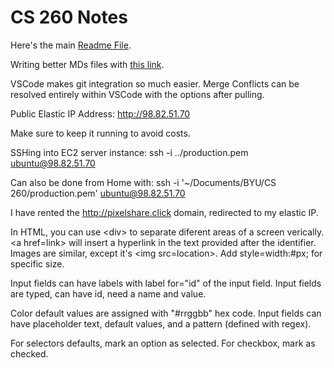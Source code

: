 # CS 260 Notes

Here's the main [Readme File](https://github.com/TheDavSmasher/startup/blob/main/README.md).

Writing better MDs files with [this link](https://docs.github.com/en/get-started/writing-on-github/getting-started-with-writing-and-formatting-on-github/basic-writing-and-formatting-syntax).

VSCode makes git integration so much easier.
Merge Conflicts can be resolved entirely within VSCode with the options after pulling.

Public Elastic IP Address: <http://98.82.51.70>

Make sure to keep it running to avoid costs.

SSHing into EC2 server instance: ssh -i ../production.pem ubuntu@98.82.51.70

Can also be done from Home with: ssh -i '~/Documents/BYU/CS 260/production.pem' ubuntu@98.82.51.70

I have rented the <http://pixelshare.click> domain, redirected to my elastic IP.

In HTML, you can use \<div\> to separate diferent areas of a screen verically. \<a href=link\> will insert a hyperlink in the text provided after the identifier. Images are similar, except it's \<img src=location\>. Add style=width:#px; for specific size.

Input fields can have labels with label for="id" of the input field. Input fields are typed, can have id, need a name and value.

Color default values are assigned with "#rrggbb" hex code. Input fields can have placeholder text, default values, and a pattern (defined with regex).

For selectors defaults, mark an option as selected. For checkbox, mark as checked.
